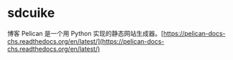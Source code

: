 # sdcuike
博客
Pelican 是一个用 Python 实现的静态网站生成器。[https://pelican-docs-chs.readthedocs.org/en/latest/](https://pelican-docs-chs.readthedocs.org/en/latest/)
